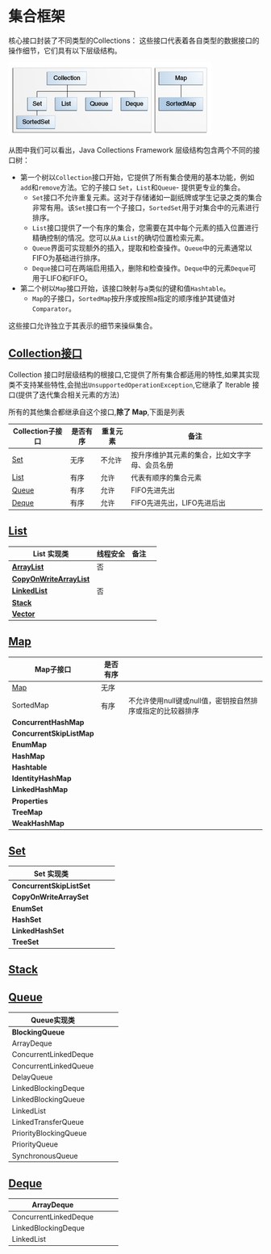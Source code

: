 # 集合框架

核心接口封装了不同类型的Collections： 这些接口代表着各自类型的数据接口的操作细节，它们具有以下层级结构。

![Two interface trees.](assets/colls-coreInterfaces.gif)

从图中我们可以看出，Java Collections Framework 层级结构包含两个不同的接口树：

- 第一个树以`Collection`接口开始，它提供了所有集合使用的基本功能，例如`add`和`remove`方法。它的子接口 `Set`，`List`和`Queue`- 提供更专业的集合。
  - `Set`接口不允许重复元素。这对于存储诸如一副纸牌或学生记录之类的集合非常有用。该`Set`接口有一个子接口，`SortedSet`用于对集合中的元素进行排序。
  - `List`接口提供了一个有序的集合，您需要在其中每个元素的插入位置进行精确控制的情况。您可以从a `List`的确切位置检索元素。
  - `Queue`界面可实现额外的插入，提取和检查操作。`Queue`中的元素通常以FIFO为基础进行排序。
  - `Deque`接口可在两端启用插入，删除和检查操作。`Deque`中的元素`Deque`可用于LIFO和FIFO。
- 第二个树以`Map`接口开始，该接口映射与a类似的键和值`Hashtable`。
  - `Map`的子接口，`SortedMap`按升序或按照a指定的顺序维护其键值对`Comparator`。

这些接口允许独立于其表示的细节来操纵集合。

##  [Collection接口](01-interface/01-collection.md) 

Collection 接口时层级结构的根接口,它提供了所有集合都适用的特性,如果其实现类不支持某些特性,会抛出`UnsupportedOperationException`,它继承了 Iterable 接口(提供了迭代集合相关元素的方法)

所有的其他集合都继承自这个接口,**除了 Map**,下面是列表

| Collection子接口                  | 是否有序 | 重复元素 | 备注                                           |
| --------------------------------- | -------- | -------- | ---------------------------------------------- |
| [Set](04-set)                     | 无序     | 不允许   | 按升序维护其元素的集合，比如文字字母、会员名册 |
| [List](02-list/README.md)         | 有序     | 允许     | 代表有顺序的集合元素                           |
| [Queue](07-deque/README.md)       | 有序     | 允许     | FIFO先进先出                                   |
| [Deque](01-interface/02-deque.md) | 有序     | 允许     | FIFO先进先出，LIFO先进后出                     |

## [List](02-list/README.md) 

| List 实现类                                                  | 线程安全 | 备注 |      |
| ------------------------------------------------------------ | -------- | ---- | ---- |
| **[ArrayList](02-list/01-array-list.md)**                    | 否       |      |      |
| [**CopyOnWriteArrayList**](02-list/03-copy-on-write-array-list.md) |          |      |      |
| **[LinkedList](02-list/02-linked-list.md)**                  | 否       |      |      |
| **[Stack](02-list/04-stack.md)**                             |          |      |      |
| [**Vector**](02-list/05-vector.md)                           |          |      |      |

## [Map](03-map/README.md)

| Map子接口                 | 是否有序 |                                                            |
| ------------------------- | -------- | ---------------------------------------------------------- |
| [Map](03-map/README.md)   | 无序     |                                                            |
| SortedMap                 | 有序     | 不允许使用null键或null值，密钥按自然排序或指定的比较器排序 |
| **ConcurrentHashMap**     |          |                                                            |
| **ConcurrentSkipListMap** |          |                                                            |
| **EnumMap**               |          |                                                            |
| **HashMap**               |          |                                                            |
| **Hashtable**             |          |                                                            |
| **IdentityHashMap**       |          |                                                            |
| **LinkedHashMap**         |          |                                                            |
| **Properties**            |          |                                                            |
| **TreeMap**               |          |                                                            |
| **WeakHashMap**           |          |                                                            |

## [Set](04-set/README.md)

| Set 实现类                |      |      |      |
| ------------------------- | ---- | ---- | ---- |
| **ConcurrentSkipListSet** |      |      |      |
| **CopyOnWriteArraySet**   |      |      |      |
| **EnumSet**               |      |      |      |
| **HashSet**               |      |      |      |
| **LinkedHashSet**         |      |      |      |
| **TreeSet**               |      |      |      |

## [Stack](05-stack/README.md)

## [Queue](05-queue/README.md)

| Queue实现类           |      |      |      |
| --------------------- | ---- | ---- | ---- |
| **BlockingQueue**     |      |      |      |
| ArrayDeque            |      |      |      |
| ConcurrentLinkedDeque |      |      |      |
| ConcurrentLinkedQueue |      |      |      |
| DelayQueue            |      |      |      |
| LinkedBlockingDeque   |      |      |      |
| LinkedBlockingQueue   |      |      |      |
| LinkedList            |      |      |      |
| LinkedTransferQueue   |      |      |      |
| PriorityBlockingQueue |      |      |      |
| PriorityQueue         |      |      |      |
| SynchronousQueue      |      |      |      |

## [Deque](05-deque/README.md)

| ArrayDeque            |      |      |      |
| --------------------- | ---- | ---- | ---- |
| ConcurrentLinkedDeque |      |      |      |
| LinkedBlockingDeque   |      |      |      |
| LinkedList            |      |      |      |

